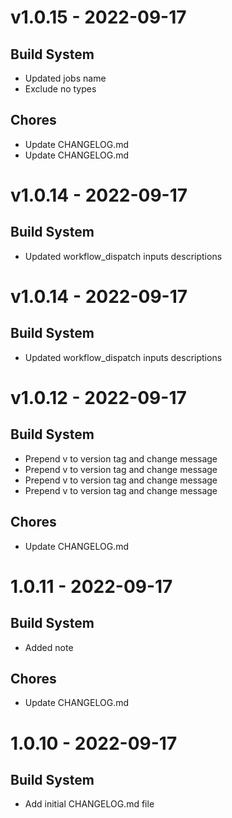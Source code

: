 # v1.0.15 - 2022-09-17

## Build System
- Updated jobs name
- Exclude no types

## Chores
- Update CHANGELOG.md
- Update CHANGELOG.md

# v1.0.14 - 2022-09-17

## Build System
- Updated workflow_dispatch inputs descriptions

# v1.0.14 - 2022-09-17

## Build System
- Updated workflow_dispatch inputs descriptions

# v1.0.12 - 2022-09-17

## Build System
- Prepend v to version tag and change message
- Prepend v to version tag and change message
- Prepend v to version tag and change message
- Prepend v to version tag and change message

## Chores
- Update CHANGELOG.md

# 1.0.11 - 2022-09-17

## Build System
- Added note

## Chores
- Update CHANGELOG.md

# 1.0.10 - 2022-09-17

## Build System
- Add initial CHANGELOG.md file